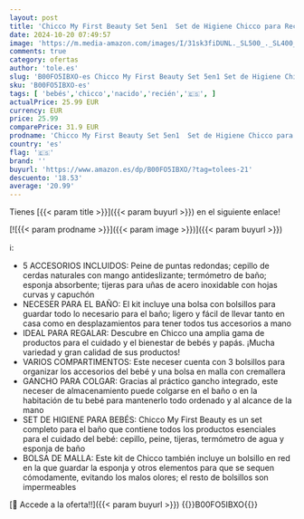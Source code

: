 ```yaml
---
layout: post
title: 'Chicco My First Beauty Set 5en1  Set de Higiene Chicco para Recién Nacidos  Productos para Higiene Niños  Peine  Cepillo Tijeras para Uñas  Termómetro y Esponja de Baño  Accesorios Bebés 0 Meses  Azul'
date: 2024-10-20 07:49:57
image: 'https://m.media-amazon.com/images/I/31sk3fiDUNL._SL500_._SL400_.jpg'
comments: true
category: ofertas
author: 'tole.es'
slug: 'B00FO5IBXO-es Chicco My First Beauty Set 5en1 Set de Higiene Chicco para...'
sku: 'B00FO5IBXO-es'
tags: [ 'bebés','chicco','nacido','recién','🇪🇸', ]
actualPrice: 25.99 EUR
currency: EUR
price: 25.99
comparePrice: 31.9 EUR
prodname: 'Chicco My First Beauty Set 5en1  Set de Higiene Chicco para Recién Nacidos  Productos para Higiene Niños  Peine  Cepillo Tijeras para Uñas  Termómetro y Esponja de Baño  Accesorios Bebés 0 Meses  Azul'
country: 'es'
flag: '🇪🇸'
brand: ''
buyurl: 'https://www.amazon.es/dp/B00FO5IBXO/?tag=tolees-21'
descuento: '18.53'
average: '20.99'
---
```


Tienes [{{< param title >}}]({{< param buyurl >}}) en el siguiente enlace!

[![{{< param prodname >}}]({{< param image >}})]({{< param buyurl >}})

ℹ️:

- 5 ACCESORIOS INCLUIDOS: Peine de puntas redondas; cepillo de cerdas naturales con mango antideslizante; termómetro de baño; esponja absorbente; tijeras para uñas de acero inoxidable con hojas curvas y capuchón
- NECESER PARA EL BAÑO: El kit incluye una bolsa con bolsillos para guardar todo lo necesario para el baño; ligero y fácil de llevar tanto en casa como en desplazamientos para tener todos tus accesorios a mano
- IDEAL PARA REGALAR: Descubre en Chicco una amplia gama de productos para el cuidado y el bienestar de bebés y papás. ¡Mucha variedad y gran calidad de sus productos!
- VARIOS COMPARTIMENTOS: Este neceser cuenta con 3 bolsillos para organizar los accesorios del bebé y una bolsa en malla con cremallera
- GANCHO PARA COLGAR: Gracias al práctico gancho integrado, este neceser de almacenamiento puede colgarse en el baño o en la habitación de tu bebé para mantenerlo todo ordenado y al alcance de la mano
- SET DE HIGIENE PARA BEBÉS: Chicco My First Beauty es un set completo para el baño que contiene todos los productos esenciales para el cuidado del bebé: cepillo, peine, tijeras, termómetro de agua y esponja de baño
- BOLSA DE MALLA: Este kit de Chicco también incluye un bolsillo en red en la que guardar la esponja y otros elementos para que se sequen cómodamente, evitando los malos olores; el resto de bolsillos son impermeables

[🛒 Accede a la oferta!!]({{< param buyurl >}})
{{<world>}}B00FO5IBXO{{</world>}}

